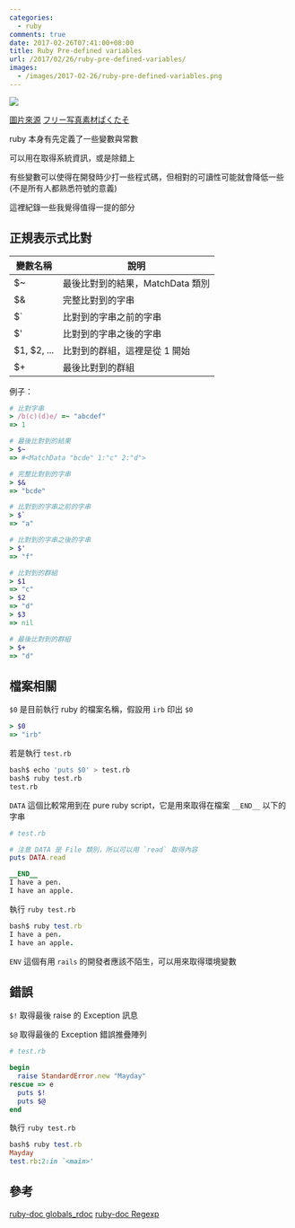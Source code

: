 ```yaml
---
categories:
  - ruby
comments: true
date: 2017-02-26T07:41:00+08:00
title: Ruby Pre-defined variables
url: /2017/02/26/ruby-pre-defined-variables/
images:
  - /images/2017-02-26/ruby-pre-defined-variables.png
---
```


![](https://i.imgur.com/EsiorQx.jpg)

[圖片來源](https://www.pakutaso.com/20160628181pc-11.html)
[フリー写真素材ぱくたそ](https://www.pakutaso.com/)

ruby 本身有先定義了一些變數與常數

可以用在取得系統資訊，或是除錯上

有些變數可以使得在開發時少打一些程式碼，但相對的可讀性可能就會降低一些(不是所有人都熟悉符號的意義)

這裡紀錄一些我覺得值得一提的部分

<!--more-->

## 正規表示式比對

|變數名稱|說明|
|----|----|
|$~ |最後比對到的結果，MatchData 類別|
|$& |完整比對到的字串|
|$` |比對到的字串之前的字串|
|$' |比對到的字串之後的字串|
|$1, $2, ... |比對到的群組，這裡是從 1 開始|
|$+ |最後比對到的群組|

例子：

```ruby
# 比對字串
> /b(c)(d)e/ =~ "abcdef"
=> 1

# 最後比對到的結果
> $~
=> #<MatchData "bcde" 1:"c" 2:"d">

# 完整比對到的字串
> $&
=> "bcde"

# 比對到的字串之前的字串
> $`
=> "a"

# 比對到的字串之後的字串
> $'
=> "f"

# 比對到的群組
> $1
=> "c"
> $2
=> "d"
> $3
=> nil

# 最後比對到的群組
> $+
=> "d"
```

## 檔案相關

`$0` 是目前執行 ruby 的檔案名稱，假設用 `irb` 印出 `$0`

```ruby
> $0
=> "irb"
```
若是執行 `test.rb`

```bash
bash$ echo 'puts $0' > test.rb
bash$ ruby test.rb
test.rb
```

`DATA` 這個比較常用到在 pure ruby script，它是用來取得在檔案 `__END__` 以下的字串

```ruby
# test.rb

# 注意 DATA 是 File 類別，所以可以用 `read` 取得內容
puts DATA.read

__END__
I have a pen.
I have an apple.
```

執行 `ruby test.rb`

```ruby
bash$ ruby test.rb
I have a pen.
I have an apple.
```

`ENV` 這個有用 `rails` 的開發者應該不陌生，可以用來取得環境變數

## 錯誤

`$!` 取得最後 raise 的 Exception 訊息

`$@` 取得最後的 Exception 錯誤推疊陣列

```ruby
# test.rb

begin
  raise StandardError.new "Mayday"
rescue => e
  puts $!
  puts $@
end
```

執行 `ruby test.rb`

```ruby
bash$ ruby test.rb
Mayday
test.rb:2:in `<main>'
```

## 參考

[ruby-doc globals_rdoc](https://ruby-doc.org/core-2.1.1/doc/globals_rdoc.html)
[ruby-doc Regexp](https://ruby-doc.org/core-2.1.1/Regexp.html#class-Regexp-label-Special+global+variables)